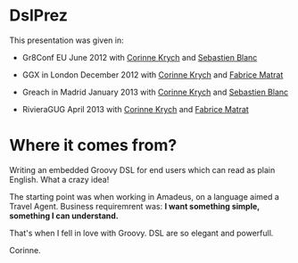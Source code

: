 DslPrez
=======

This presentation was given in:
- Gr8Conf EU June 2012 with [Corinne Krych](http://corinnekrych.github.io/) and [Sebastien Blanc](https://github.com/sebastienblanc) 

- GGX in London December 2012 with [Corinne Krych](http://corinnekrych.github.io/) and [Fabrice Matrat](http://fabricematrat.github.io/)    

- Greach in Madrid January 2013 with [Corinne Krych](http://corinnekrych.github.io/) and [Sebastien Blanc](https://github.com/sebastienblanc) 

- RivieraGUG April 2013 with [Corinne Krych](http://corinnekrych.github.io/) and [Fabrice Matrat](http://fabricematrat.github.io/)    

Where it comes from?
====================
Writing an embedded Groovy DSL for end users which can read as plain English. What a crazy idea!

The starting point was when working in Amadeus, on a language aimed a Travel Agent. 
Business requiremrent was: **I want something simple, something I can understand.** 

That's when I fell in love with Groovy. 
DSL are so elegant and powerfull.

Corinne.
